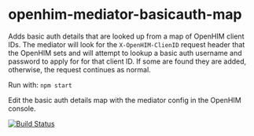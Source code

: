 # openhim-mediator-basicauth-map
Adds basic auth details that are looked up from a map of OpenHIM client IDs. The mediator will look for the `X-OpenHIM-ClienID` request header that the OpenHIM sets and will attempt to lookup a basic auth username and password to apply for for that client ID. If some are found they are added, otherwise, the request continues as normal.

Run with: `npm start`

Edit the basic auth details map with the mediator config in the OpenHIM console.

[![Build Status](https://travis-ci.org/jembi/openhim-mediator-basicauth-map.svg?branch=master)](https://travis-ci.org/jembi/openhim-mediator-basicauth-map)